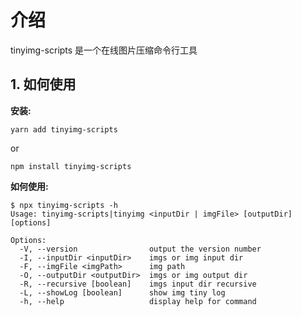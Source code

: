 # 介绍

tinyimg-scripts 是一个在线图片压缩命令行工具

## 1. 如何使用

**安装:**

```shell
yarn add tinyimg-scripts
```

or

```shell
npm install tinyimg-scripts
```

**如何使用:**

```shell
$ npx tinyimg-scripts -h
Usage: tinyimg-scripts|tinyimg <inputDir | imgFile> [outputDir] [options]

Options:
  -V, --version                output the version number
  -I, --inputDir <inputDir>    imgs or img input dir
  -F, --imgFile <imgPath>      img path
  -O, --outputDir <outputDir>  imgs or img output dir
  -R, --recursive [boolean]    imgs input dir recursive
  -L, --showLog [boolean]      show img tiny log
  -h, --help                   display help for command
```
